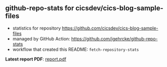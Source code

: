 ## github-repo-stats for cicsdev/cics-blog-sample-files

- statistics for repository https://github.com/cicsdev/cics-blog-sample-files
- managed by GitHub Action: https://github.com/jgehrcke/github-repo-stats
- workflow that created this README: `fetch-repository-stats`

**Latest report PDF**: [report.pdf](https://github.com/cicsdev/repo-stats/raw/github-repo-stats/cicsdev/cics-blog-sample-files/latest-report/report.pdf)

